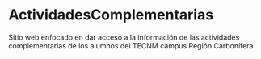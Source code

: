 # ActividadesComplementarias
Sitio web enfocado en dar acceso a la información de las actividades complementarias de los alumnos del TECNM campus Región Carbonífera
